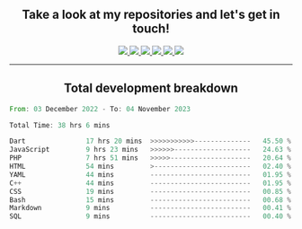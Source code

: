 <h2 align="center">
  Take a look at my repositories and let's get in touch!
</h2>
<p align="center">
  <a href= "">
    <img src="https://img.icons8.com/material-outlined/30/689d6a/facebook.png"/>
  </a>
  <a href= "">
    <img src="https://img.icons8.com/material-outlined/30/689d6a/instagram.png"/>
  </a>
  <a href= "">
    <img src="https://img.icons8.com/material-outlined/30/689d6a/linkedin.png"/>
  </a>
  <a href= "">
    <img src="https://img.icons8.com/material-outlined/30/689d6a/twitter.png"/>
  </a>
  <a href= "">
    <img src="https://img.icons8.com/material-outlined/30/689d6a/geography.png"/>
  </a>
  <a href="">
    <img src="https://img.icons8.com/material-outlined/30/689d6a/email.png"/>
  </a>
</p>

---

<h2 align="center">Total development breakdown</h2>

<p align="center">
<!--START_SECTION:waka-->

```rust
From: 03 December 2022 - To: 04 November 2023

Total Time: 38 hrs 6 mins

Dart               17 hrs 20 mins  >>>>>>>>>>>--------------   45.50 %
JavaScript         9 hrs 23 mins   >>>>>>-------------------   24.63 %
PHP                7 hrs 51 mins   >>>>>--------------------   20.64 %
HTML               54 mins         >------------------------   02.40 %
YAML               44 mins         -------------------------   01.95 %
C++                44 mins         -------------------------   01.95 %
CSS                19 mins         -------------------------   00.85 %
Bash               15 mins         -------------------------   00.68 %
Markdown           9 mins          -------------------------   00.41 %
SQL                9 mins          -------------------------   00.40 %
```

<!--END_SECTION:waka-->
</p>
